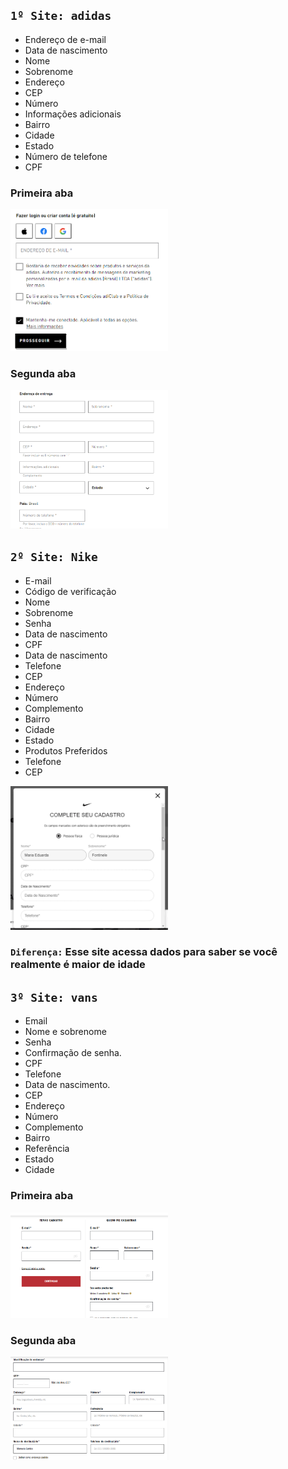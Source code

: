 ## `1º Site: adidas`
* Endereço de e-mail
* Data de nascimento
* Nome 
* Sobrenome
* Endereço
* CEP
* Número 
* Informações adicionais
* Bairro
* Cidade 
* Estado
* Número de telefone
* CPF

### Primeira aba
<img src="img/adidas 2.png" width="50%">

### Segunda aba
<img src="img/adidas.png" width="50%">


## `2º Site: Nike`
* E-mail
* Código de verificação
* Nome 
* Sobrenome
* Senha
* Data de nascimento
* CPF
* Data de nascimento
* Telefone
* CEP
* Endereço
* Número
* Complemento
* Bairro
* Cidade
* Estado
* Produtos Preferidos
* Telefone 
* CEP

<img src="img/gravatela.gif" width="50%">

### `Diferença:` Esse site acessa dados para saber se você realmente é maior de idade

## `3º Site: vans`
* Email
* Nome e sobrenome
* Senha 
* Confirmação de senha.
* CPF
* Telefone
* Data de nascimento.
* CEP
* Endereço
* Número
* Complemento
* Bairro
* Referência
* Estado
* Cidade
### Primeira aba
<img src="img/vans.png" width="50%">

### Segunda aba
<img src="img/vans2.png" width="50%">